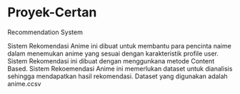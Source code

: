 # Proyek-Certan
Recommendation System

Sistem Rekomendasi Anime ini dibuat untuk membantu para pencinta naime dalam menemukan anime yang sesuai dengan karakteristik profile user. Sistem Rekomendasi ini dibuat dengan menggunkana metode Content Based. Sistem Rekoemendasi Anime ini memerlukan dataset untuk dianalisis sehingga mendapatkan hasil rekomendasi. Dataset yang digunakan adalah anime.ccsv
